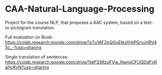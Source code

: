 # CAA-Natural-Language-Processing
Project for the course NLP, that proposes a AAC system, based on a text-to-pictogram translation.

Full evaluation on Book:
https://colab.research.google.com/drive/1z7u1AF2pQGuEtksYrbPGrvJrIRV45c_-?usp=sharing

Single translation of sentences:
https://colab.research.google.com/drive/1taP33tfzuFVw_KwngCFUQDdFxRaHcKyN?usp=sharing
